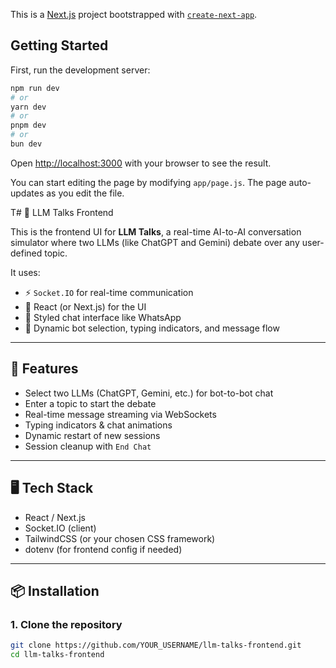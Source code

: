 This is a [Next.js](https://nextjs.org) project bootstrapped with [`create-next-app`](https://github.com/vercel/next.js/tree/canary/packages/create-next-app).

## Getting Started

First, run the development server:

```bash
npm run dev
# or
yarn dev
# or
pnpm dev
# or
bun dev
```

Open [http://localhost:3000](http://localhost:3000) with your browser to see the result.

You can start editing the page by modifying `app/page.js`. The page auto-updates as you edit the file.

T# 💬 LLM Talks Frontend

This is the frontend UI for **LLM Talks**, a real-time AI-to-AI conversation simulator where two LLMs (like ChatGPT and Gemini) debate over any user-defined topic.

It uses:
- ⚡ `Socket.IO` for real-time communication
- 🎨 React (or Next.js) for the UI
- 💬 Styled chat interface like WhatsApp
- 👥 Dynamic bot selection, typing indicators, and message flow

---

## 🚀 Features

- Select two LLMs (ChatGPT, Gemini, etc.) for bot-to-bot chat
- Enter a topic to start the debate
- Real-time message streaming via WebSockets
- Typing indicators & chat animations
- Dynamic restart of new sessions
- Session cleanup with `End Chat`

---

## 🖥️ Tech Stack

- React / Next.js
- Socket.IO (client)
- TailwindCSS (or your chosen CSS framework)
- dotenv (for frontend config if needed)

---

## 📦 Installation

### 1. Clone the repository

```bash
git clone https://github.com/YOUR_USERNAME/llm-talks-frontend.git
cd llm-talks-frontend
